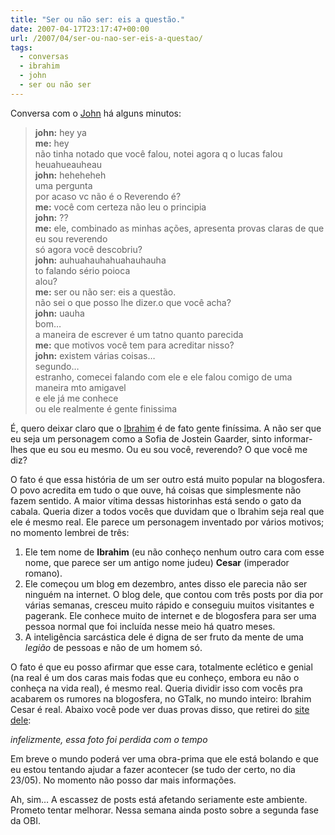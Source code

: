 ```yaml
---
title: "Ser ou não ser: eis a questão."
date: 2007-04-17T23:17:47+00:00
url: /2007/04/ser-ou-nao-ser-eis-a-questao/
tags:
  - conversas
  - ibrahim
  - john
  - ser ou não ser
---
```


Conversa com o [John][1] há alguns minutos:

> **john:** hey ya  
> **me:** hey  
> não tinha notado que você falou, notei agora q o lucas falou  
> heuahueauheau  
> **john:** heheheheh  
> uma pergunta  
> por acaso vc não é o Reverendo é?  
> **me:** você com certeza não leu o principia  
> **john:** ??  
> **me:** ele, combinado as minhas ações, apresenta provas claras de que eu sou reverendo  
> só agora você descobriu?  
> **john:** auhuahauhahuahauhauha  
> to falando sério poioca  
> alou?  
> **me:** ser ou não ser: eis a questão.  
> não sei o que posso lhe dizer.o que você acha?  
> **john:** uauha  
> bom…  
> a maneira de escrever é um tatno quanto parecida  
> **me:** que motivos você tem para acreditar nisso?  
> **john:** existem várias coisas…  
> segundo…  
> estranho, comecei falando com ele e ele falou comigo de uma maneira mto amigavel  
> e ele já me conhece  
> ou ele realmente é gente finissima

É, quero deixar claro que o [Ibrahim][2] é de fato gente finíssima. A não ser que eu seja um personagem como a Sofia de Jostein Gaarder, sinto informar-lhes que eu sou eu mesmo. Ou eu sou você, reverendo? O que você me diz?

O fato é que essa história de um ser outro está muito popular na blogosfera. O povo acredita em tudo o que ouve, há coisas que simplesmente não fazem sentido. A maior vítima dessas historinhas está sendo o gato da cabala. Queria dizer a todos vocês que duvidam que o Ibrahim seja real que ele é mesmo real. Ele parece um personagem inventado por vários motivos; no momento lembrei de três:

1. Ele tem nome de **Ibrahim** (eu não conheço nenhum outro cara com esse nome, que parece ser um antigo nome judeu) **Cesar** (imperador romano).
2. Ele começou um blog em dezembro, antes disso ele parecia não ser ninguém na internet. O blog dele, que contou com três posts por dia por várias semanas, cresceu muito rápido e conseguiu muitos visitantes e pagerank. Ele conhece muito de internet e de blogosfera para ser uma pessoa normal que foi incluída nesse meio há quatro meses.
3. A inteligência sarcástica dele é digna de ser fruto da mente de uma _legião_ de pessoas e não de um homem só.

O fato é que eu posso afirmar que esse cara, totalmente eclético e genial (na real é um dos caras mais fodas que eu conheço, embora eu não o conheça na vida real), é mesmo real. Queria dividir isso com vocês pra acabarem os rumores na blogosfera, no GTalk, no mundo inteiro: Ibrahim Cesar é real. Abaixo você pode ver duas provas disso, que retirei do [site dele][3]:

_infelizmente, essa foto foi perdida com o tempo_

Em breve o mundo poderá ver uma obra-prima que ele está bolando e que eu estou tentando ajudar a fazer acontecer (se tudo der certo, no dia 23/05). No momento não posso dar mais informações.

Ah, sim… A escassez de posts está afetando seriamente este ambiente. Prometo tentar melhorar. Nessa semana ainda posto sobre a segunda fase da OBI.

[1]: http://socio.johnartmann.com/
[2]: http://1001gatos.org/
[3]: http://1001gatos.org/sobre/
